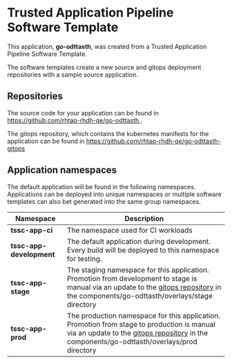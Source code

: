 # Trusted Application Pipeline Software Template

This application, **go-odttasth**, was created from a Trusted Application Pipeline Software Template.

The software templates create a new source and gitops deployment repositories with a sample source application. 

## Repositories

The source code for your application can be found in [https://github.com/rhtap-rhdh-qe/go-odttasth ](https://github.com/rhtap-rhdh-qe/go-odttasth ).
 
The gitops repository, which contains the kubernetes manifests for the application can be found in 
[https://github.com/rhtap-rhdh-qe/go-odttasth-gitops ](https://github.com/rhtap-rhdh-qe/go-odttasth-gitops ) 

## Application namespaces 

The default application will be found in the following namespaces. Applications can be deployed into unique namespaces or multiple software templates can also bet generated into the same group namespaces.  

|  Namespace   |  Description   |  
| -------- | -------- |
| **tssc-app-ci** | The namespace used for CI workloads |
| **tssc-app-development** | The default application during development. Every build will be deployed to this namespace for testing. |
| **tssc-app-stage** | The staging namespace for this application. Promotion from development to stage is manual via an update to the [gitops repository](https://github.com/rhtap-rhdh-qe/go-odttasth-gitops ) in the components/go-odttasth/overlays/stage directory |
| **tssc-app-prod** | The production namespace for this application. Promotion from stage to production is manual via an update to the [gitops repository](https://github.com/rhtap-rhdh-qe/go-odttasth-gitops ) in the components/go-odttasth/overlays/prod directory |